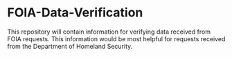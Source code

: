 # FOIA-Data-Verification
This repository will contain information for verifying data received from FOIA requests. This information would be most helpful for requests received from the Department of Homeland Security.
